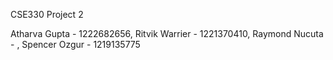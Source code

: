 CSE330 Project 2 

Atharva Gupta - 1222682656, Ritvik Warrier - 1221370410, Raymond Nucuta - , Spencer Ozgur - 1219135775
